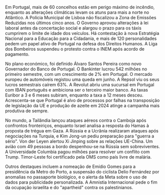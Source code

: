 Em Portugal, mais de 60 concelhos estão em perigo máximo de incêndio, enquanto as alterações climáticas levam os atuns para mais a norte no Atlântico. A Polícia Municipal de Lisboa não fiscalizou a Zona de Emissões Reduzidas nos últimos cinco anos. O Governo aprovou alterações à lei laboral antes da concertação social e alargou o prazo para os táxis cumprirem o limite de idade dos veículos. Há contestação à nova Estratégia Nacional para a Educação para a Cidadania, e mais de 120 personalidades pedem um papel ativo de Portugal na defesa dos Direitos Humanos. A Liga dos Bombeiros suspendeu o protesto contra o INEM após acordo de pagamento.

No plano económico, foi definido Álvaro Santos Pereira como novo Governador do Banco de Portugal. O Bankinter lucrou 542 milhões no primeiro semestre, com um crescimento de 2% em Portugal. O mercado europeu de automóveis registou uma queda em junho. A Repsol viu os seus lucros semestrais caírem 63%. A Revolut abriu uma sucursal em Portugal com IBAN português e ambiciona ser o terceiro maior banco. As taxas Euribor a 3 e 6 meses subiram, enquanto a taxa a 12 meses desceu. Acrescenta-se que Portugal é alvo de processos por falhas na transposição de legislação da UE e produção de azeite em 2024 atinge a campanha mais produtiva de sempre.

No mundo, a Tailândia lançou ataques aéreos contra o Camboja após confrontos fronteiriços, enquanto Israel analisa a resposta do Hamas à proposta de trégua em Gaza. A Rússia e a Ucrânia realizaram ataques após negociações na Turquia, e Kim Jong-un pediu preparação para "guerra a sério". Von der Leyen alertou Xi Jinping sobre as relações UE-China. Um avião com 49 pessoas a bordo despenhou-se na Rússia sem sobreviventes. A Universidade Columbia pagou milhões para resolver um conflito com Trump. Timor-Leste foi certificado pela OMS como país livre de malária.

Outros destaques incluem a nomeação de Emídio Gomes para a presidência da Metro do Porto, a suspensão do ciclista Delio Fernández por anomalias no passaporte biológico, e o alerta da Meta sobre o uso de dados para publicidade personalizada. A Amnistia Internacional pede o fim da ocupação israelita e do "apartheid" contra os palestinianos.
